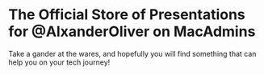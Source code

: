 # The Official Store of Presentations for @AlxanderOliver on MacAdmins

Take a gander at the wares, and hopefully you will find something that can help you on your tech journey!

